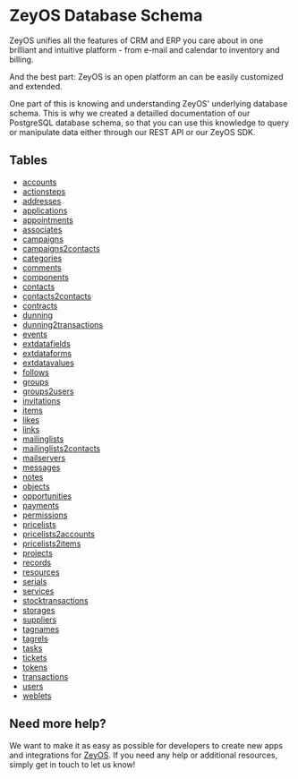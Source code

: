 ZeyOS Database Schema
=====================

ZeyOS unifies all the features of CRM and ERP you care about in one brilliant and intuitive
platform - from e-mail and calendar to inventory and billing.

And the best part: ZeyOS is an open platform an can be easily customized and extended.

One part of this is knowing and understanding ZeyOS' underlying database schema. This is why
we created a detailled documentation of our PostgreSQL database schema, so that you
can use this knowledge to query or manipulate data either through our REST API or
our ZeyOS SDK.


Tables
------

* [accounts](http://schema.zeyos.com/tables/accounts.html)
* [actionsteps](http://schema.zeyos.com/tables/actionsteps.html)
* [addresses](http://schema.zeyos.com/tables/addresses.html)
* [applications](http://schema.zeyos.com/tables/applications.html)
* [appointments](http://schema.zeyos.com/tables/appointments.html)
* [associates](http://schema.zeyos.com/tables/associates.html)
* [campaigns](http://schema.zeyos.com/tables/campaigns.html)
* [campaigns2contacts](http://schema.zeyos.com/tables/campaigns2contacts.html)
* [categories](http://schema.zeyos.com/tables/categories.html)
* [comments](http://schema.zeyos.com/tables/comments.html)
* [components](http://schema.zeyos.com/tables/components.html)
* [contacts](http://schema.zeyos.com/tables/contacts.html)
* [contacts2contacts](http://schema.zeyos.com/tables/contacts2contacts.html)
* [contracts](http://schema.zeyos.com/tables/contracts.html)
* [dunning](http://schema.zeyos.com/tables/dunning.html)
* [dunning2transactions](http://schema.zeyos.com/tables/dunning2transactions.html)
* [events](http://schema.zeyos.com/tables/events.html)
* [extdatafields](http://schema.zeyos.com/tables/extdatafields.html)
* [extdataforms](http://schema.zeyos.com/tables/extdataforms.html)
* [extdatavalues](http://schema.zeyos.com/tables/extdatavalues.html)
* [follows](http://schema.zeyos.com/tables/follows.html)
* [groups](http://schema.zeyos.com/tables/groups.html)
* [groups2users](http://schema.zeyos.com/tables/groups2users.html)
* [invitations](http://schema.zeyos.com/tables/invitations.html)
* [items](http://schema.zeyos.com/tables/items.html)
* [likes](http://schema.zeyos.com/tables/likes.html)
* [links](http://schema.zeyos.com/tables/links.html)
* [mailinglists](http://schema.zeyos.com/tables/mailinglists.html)
* [mailinglists2contacts](http://schema.zeyos.com/tables/mailinglists2contacts.html)
* [mailservers](http://schema.zeyos.com/tables/mailservers.html)
* [messages](http://schema.zeyos.com/tables/messages.html)
* [notes](http://schema.zeyos.com/tables/notes.html)
* [objects](http://schema.zeyos.com/tables/objects.html)
* [opportunities](http://schema.zeyos.com/tables/opportunities.html)
* [payments](http://schema.zeyos.com/tables/payments.html)
* [permissions](http://schema.zeyos.com/tables/permissions.html)
* [pricelists](http://schema.zeyos.com/tables/pricelists.html)
* [pricelists2accounts](http://schema.zeyos.com/tables/pricelists2accounts.html)
* [pricelists2items](http://schema.zeyos.com/tables/pricelists2items.html)
* [projects](http://schema.zeyos.com/tables/projects.html)
* [records](http://schema.zeyos.com/tables/records.html)
* [resources](http://schema.zeyos.com/tables/resources.html)
* [serials](http://schema.zeyos.com/tables/serials.html)
* [services](http://schema.zeyos.com/tables/services.html)
* [stocktransactions](http://schema.zeyos.com/tables/stocktransactions.html)
* [storages](http://schema.zeyos.com/tables/storages.html)
* [suppliers](http://schema.zeyos.com/tables/suppliers.html)
* [tagnames](http://schema.zeyos.com/tables/tagnames.html)
* [tagrels](http://schema.zeyos.com/tables/tagrels.html)
* [tasks](http://schema.zeyos.com/tables/tasks.html)
* [tickets](http://schema.zeyos.com/tables/tickets.html)
* [tokens](http://schema.zeyos.com/tables/tokens.html)
* [transactions](http://schema.zeyos.com/tables/transactions.html)
* [users](http://schema.zeyos.com/tables/users.html)
* [weblets](http://schema.zeyos.com/tables/weblets.html)


Need more help?
---------------

We want to make it as easy as possible for developers to create new apps and
integrations for [ZeyOS](https://www.zeyos.com). If you need any help or
additional resources, simply get in touch to let us know!

